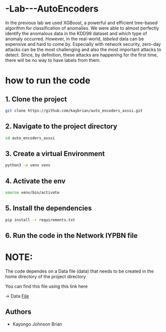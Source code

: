 # -Lab---AutoEncoders
In the previous lab we used XGBoost, a powerful and efficient tree-based algorithm for classification of anomalies. We were able to almost perfectly identify the anomalous data in the KDD99 dataset and which type of anomaly occurred.  However, in the real-world, *labeled* data can be expensive and hard to come by. Especially with network security, zero-day attacks can be the most challenging and also the most important attacks to detect. Since, by definition, these attacks are happening for the first time, there will be no way to have labels from them.


# how to run the code
## 1. Clone the project
```bash
git clone https://github.com/kaybrian/auto_encoders_asssi.git
```

## 2. Navigate to the project directory
```bash
cd auto_encoders_asssi
```

## 3. Create a virtual Environment
```bash
python3 -m venv venv
```

## 4. Activate the env 
```bash
source venv/bin/activate
```

## 5. Install the dependencies
```bash
pip install -r requirements.txt
```

## 6. Run the code in the Network IYPBN file 


# NOTE: 
The code dependes on a Data file (data) that needs to be created in the home directory of the project directory 

You can find this file using this link here

-> Data [File](https://drive.google.com/drive/folders/1EXEhWBR57gK_FuAOAIJvLzcrK6usx0Gz?usp=drive_link)

## Authors 
- Kayongo Johnson Brian 
